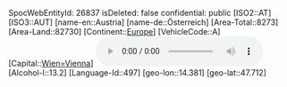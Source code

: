 ﻿---
location: [47.712,14.381]
type: Country
tags:
- geo/Country
---
SpocWebEntityId: 26837
isDeleted: false
confidential: public
[ISO2::AT]
[ISO3::AUT]
[name-en::Austria]
[name-de::Österreich]
[Area-Total::8273]
[Area-Land::82730]
[Continent::[Europe](geo/Continent/Europe.md)]
[VehicleCode::A]
[Capital::[Wien=Vienna](geo/Continent/Europe/Austria/Wien=Vienna.md)]
![Anthem-Austria](xLarge/National-Anthem/Anthem-Austria.mp3)
[Alcohol-l::13.2]
[Language-Id::497]
[geo-lon::14.381]
[geo-lat::47.712]

